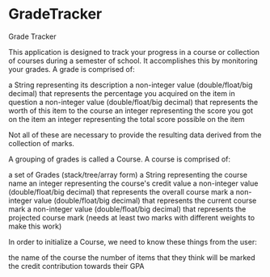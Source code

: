GradeTracker
============

Grade Tracker

This application is designed to track your progress in a course or collection of courses during a semester of school. It accomplishes this by monitoring your grades. A grade is comprised of:

a String representing its description
a non-integer value (double/float/big decimal) that represents the percentage you acquired on the item in question
a non-integer value (double/float/big decimal) that represents the worth of this item to the course
an integer representing the score you got on the item
an integer representing the total score possible on the item

Not all of these are necessary to provide the resulting data derived from the collection of marks.

A grouping of grades is called a Course. A course is comprised of:

a set of Grades (stack/tree/array form)
a String representing the course name
an integer representing the course's credit value
a non-integer value (double/float/big decimal) that represents the overall course mark
a non-integer value (double/float/big decimal) that represents the current course mark
a non-integer value (double/float/big decimal) that represents the projected course mark (needs at least two marks with different weights to make this work)

In order to initialize a Course, we need to know these things from the user:

the name of the course
the number of items that they think will be marked
the credit contribution towards their GPA
